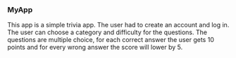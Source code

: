 ### MyApp

This app is a simple trivia app. The user had to create an account and log in. The user can choose a category and difficulty for the 
questions. The questions are multiple choice, for each correct answer the user gets 10 points and for every wrong answer the score 
will lower by 5.
